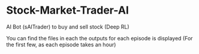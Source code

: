 # Stock-Market-Trader-AI
AI Bot (sAITrader) to buy and sell stock (Deep RL)

You can find the files in each the outputs for each episode is displayed (For the first few, as each episode takes an hour)

